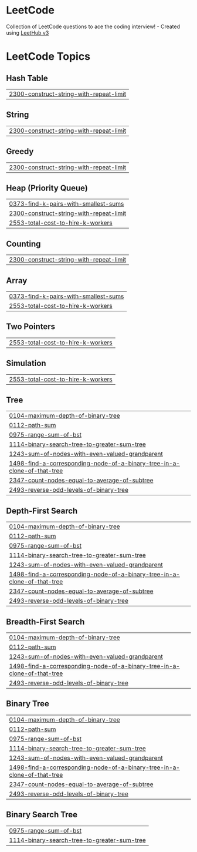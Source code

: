 # LeetCode
Collection of LeetCode questions to ace the coding interview! - Created using [LeetHub v3](https://github.com/raphaelheinz/LeetHub-3.0)

<!---LeetCode Topics Start-->
# LeetCode Topics
## Hash Table
|  |
| ------- |
| [2300-construct-string-with-repeat-limit](https://github.com/JJHyunDev/LeetCode/tree/master/2300-construct-string-with-repeat-limit) |
## String
|  |
| ------- |
| [2300-construct-string-with-repeat-limit](https://github.com/JJHyunDev/LeetCode/tree/master/2300-construct-string-with-repeat-limit) |
## Greedy
|  |
| ------- |
| [2300-construct-string-with-repeat-limit](https://github.com/JJHyunDev/LeetCode/tree/master/2300-construct-string-with-repeat-limit) |
## Heap (Priority Queue)
|  |
| ------- |
| [0373-find-k-pairs-with-smallest-sums](https://github.com/JJHyunDev/LeetCode/tree/master/0373-find-k-pairs-with-smallest-sums) |
| [2300-construct-string-with-repeat-limit](https://github.com/JJHyunDev/LeetCode/tree/master/2300-construct-string-with-repeat-limit) |
| [2553-total-cost-to-hire-k-workers](https://github.com/JJHyunDev/LeetCode/tree/master/2553-total-cost-to-hire-k-workers) |
## Counting
|  |
| ------- |
| [2300-construct-string-with-repeat-limit](https://github.com/JJHyunDev/LeetCode/tree/master/2300-construct-string-with-repeat-limit) |
## Array
|  |
| ------- |
| [0373-find-k-pairs-with-smallest-sums](https://github.com/JJHyunDev/LeetCode/tree/master/0373-find-k-pairs-with-smallest-sums) |
| [2553-total-cost-to-hire-k-workers](https://github.com/JJHyunDev/LeetCode/tree/master/2553-total-cost-to-hire-k-workers) |
## Two Pointers
|  |
| ------- |
| [2553-total-cost-to-hire-k-workers](https://github.com/JJHyunDev/LeetCode/tree/master/2553-total-cost-to-hire-k-workers) |
## Simulation
|  |
| ------- |
| [2553-total-cost-to-hire-k-workers](https://github.com/JJHyunDev/LeetCode/tree/master/2553-total-cost-to-hire-k-workers) |
## Tree
|  |
| ------- |
| [0104-maximum-depth-of-binary-tree](https://github.com/JJHyunDev/LeetCode/tree/master/0104-maximum-depth-of-binary-tree) |
| [0112-path-sum](https://github.com/JJHyunDev/LeetCode/tree/master/0112-path-sum) |
| [0975-range-sum-of-bst](https://github.com/JJHyunDev/LeetCode/tree/master/0975-range-sum-of-bst) |
| [1114-binary-search-tree-to-greater-sum-tree](https://github.com/JJHyunDev/LeetCode/tree/master/1114-binary-search-tree-to-greater-sum-tree) |
| [1243-sum-of-nodes-with-even-valued-grandparent](https://github.com/JJHyunDev/LeetCode/tree/master/1243-sum-of-nodes-with-even-valued-grandparent) |
| [1498-find-a-corresponding-node-of-a-binary-tree-in-a-clone-of-that-tree](https://github.com/JJHyunDev/LeetCode/tree/master/1498-find-a-corresponding-node-of-a-binary-tree-in-a-clone-of-that-tree) |
| [2347-count-nodes-equal-to-average-of-subtree](https://github.com/JJHyunDev/LeetCode/tree/master/2347-count-nodes-equal-to-average-of-subtree) |
| [2493-reverse-odd-levels-of-binary-tree](https://github.com/JJHyunDev/LeetCode/tree/master/2493-reverse-odd-levels-of-binary-tree) |
## Depth-First Search
|  |
| ------- |
| [0104-maximum-depth-of-binary-tree](https://github.com/JJHyunDev/LeetCode/tree/master/0104-maximum-depth-of-binary-tree) |
| [0112-path-sum](https://github.com/JJHyunDev/LeetCode/tree/master/0112-path-sum) |
| [0975-range-sum-of-bst](https://github.com/JJHyunDev/LeetCode/tree/master/0975-range-sum-of-bst) |
| [1114-binary-search-tree-to-greater-sum-tree](https://github.com/JJHyunDev/LeetCode/tree/master/1114-binary-search-tree-to-greater-sum-tree) |
| [1243-sum-of-nodes-with-even-valued-grandparent](https://github.com/JJHyunDev/LeetCode/tree/master/1243-sum-of-nodes-with-even-valued-grandparent) |
| [1498-find-a-corresponding-node-of-a-binary-tree-in-a-clone-of-that-tree](https://github.com/JJHyunDev/LeetCode/tree/master/1498-find-a-corresponding-node-of-a-binary-tree-in-a-clone-of-that-tree) |
| [2347-count-nodes-equal-to-average-of-subtree](https://github.com/JJHyunDev/LeetCode/tree/master/2347-count-nodes-equal-to-average-of-subtree) |
| [2493-reverse-odd-levels-of-binary-tree](https://github.com/JJHyunDev/LeetCode/tree/master/2493-reverse-odd-levels-of-binary-tree) |
## Breadth-First Search
|  |
| ------- |
| [0104-maximum-depth-of-binary-tree](https://github.com/JJHyunDev/LeetCode/tree/master/0104-maximum-depth-of-binary-tree) |
| [0112-path-sum](https://github.com/JJHyunDev/LeetCode/tree/master/0112-path-sum) |
| [1243-sum-of-nodes-with-even-valued-grandparent](https://github.com/JJHyunDev/LeetCode/tree/master/1243-sum-of-nodes-with-even-valued-grandparent) |
| [1498-find-a-corresponding-node-of-a-binary-tree-in-a-clone-of-that-tree](https://github.com/JJHyunDev/LeetCode/tree/master/1498-find-a-corresponding-node-of-a-binary-tree-in-a-clone-of-that-tree) |
| [2493-reverse-odd-levels-of-binary-tree](https://github.com/JJHyunDev/LeetCode/tree/master/2493-reverse-odd-levels-of-binary-tree) |
## Binary Tree
|  |
| ------- |
| [0104-maximum-depth-of-binary-tree](https://github.com/JJHyunDev/LeetCode/tree/master/0104-maximum-depth-of-binary-tree) |
| [0112-path-sum](https://github.com/JJHyunDev/LeetCode/tree/master/0112-path-sum) |
| [0975-range-sum-of-bst](https://github.com/JJHyunDev/LeetCode/tree/master/0975-range-sum-of-bst) |
| [1114-binary-search-tree-to-greater-sum-tree](https://github.com/JJHyunDev/LeetCode/tree/master/1114-binary-search-tree-to-greater-sum-tree) |
| [1243-sum-of-nodes-with-even-valued-grandparent](https://github.com/JJHyunDev/LeetCode/tree/master/1243-sum-of-nodes-with-even-valued-grandparent) |
| [1498-find-a-corresponding-node-of-a-binary-tree-in-a-clone-of-that-tree](https://github.com/JJHyunDev/LeetCode/tree/master/1498-find-a-corresponding-node-of-a-binary-tree-in-a-clone-of-that-tree) |
| [2347-count-nodes-equal-to-average-of-subtree](https://github.com/JJHyunDev/LeetCode/tree/master/2347-count-nodes-equal-to-average-of-subtree) |
| [2493-reverse-odd-levels-of-binary-tree](https://github.com/JJHyunDev/LeetCode/tree/master/2493-reverse-odd-levels-of-binary-tree) |
## Binary Search Tree
|  |
| ------- |
| [0975-range-sum-of-bst](https://github.com/JJHyunDev/LeetCode/tree/master/0975-range-sum-of-bst) |
| [1114-binary-search-tree-to-greater-sum-tree](https://github.com/JJHyunDev/LeetCode/tree/master/1114-binary-search-tree-to-greater-sum-tree) |
<!---LeetCode Topics End-->